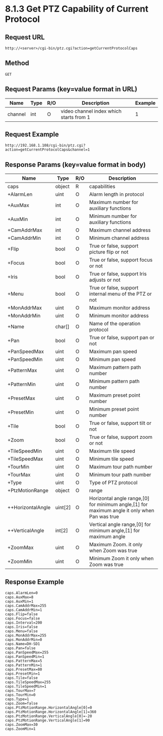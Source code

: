 # 8.1.3 Get PTZ Capability of Current Protocol

## Request URL
```http://<server>/cgi-bin/ptz.cgi?action=getCurrentProtocolCaps```

## Method
`GET`

## Request Params (key=value format in URL)
| Name    | Type | R/O | Description                          | Example |
|---------|------|-----|--------------------------------------|---------|
| channel | int  | O   | video channel index which starts from 1 | 1       |

## Request Example
`http://192.168.1.108/cgi-bin/ptz.cgi?action=getCurrentProtocolCaps&channel=1`

## Response Params (key=value format in body)
| Name                     | Type             | R/O | Description |
|--------------------------|------------------|-----|-------------|
| caps                     | object           | R   | capabilities |
| +AlarmLen                | uint             | O   | Alarm length in protocol |
| +AuxMax                  | int              | O   | Maximum number for auxiliary functions |
| +AuxMin                  | int              | O   | Minimum number for auxiliary functions |
| +CamAddrMax              | int              | O   | Maximum channel address |
| +CamAddrMin              | int              | O   | Minimum channel address |
| +Flip                    | bool             | O   | True or false, support picture flip or not |
| +Focus                   | bool             | O   | True or false, support focus or not |
| +Iris                    | bool             | O   | True or false, support Iris adjusts or not |
| +Menu                    | bool             | O   | True or false, support internal menu of the PTZ or not |
| +MonAddrMax              | uint             | O   | Maximum monitor address |
| +MonAddrMin              | uint             | O   | Minimum monitor address |
| +Name                    | char[]           | O   | Name of the operation protocol |
| +Pan                     | bool             | O   | True or false, support pan or not |
| +PanSpeedMax             | uint             | O   | Maximum pan speed |
| +PanSpeedMin             | uint             | O   | Minimum pan speed |
| +PatternMax              | uint             | O   | Maximum pattern path number |
| +PatternMin              | uint             | O   | Minimum pattern path number |
| +PresetMax               | uint             | O   | Maximum preset point number |
| +PresetMin               | uint             | O   | Minimum preset point number |
| +Tile                    | bool             | O   | True or false, support tilt or not |
| +Zoom                    | bool             | O   | True or false, support zoom or not |
| +TileSpeedMin            | uint             | O   | Maximum tile speed |
| +TileSpeedMax            | uint             | O   | Minimum tile speed |
| +TourMin                 | uint             | O   | Maximum tour path number |
| +TourMax                 | uint             | O   | Minimum tour path number |
| +Type                    | uint             | O   | Type of PTZ protocol |
| +PtzMotionRange          | object           | O   | range |
| ++HorizontalAngle        | uint[2]          | O   | Horizontal angle range,[0] for minimum angle,[1] for maximum angle it only when Pan was true |
| ++VerticalAngle          | int[2]           | O   | Vertical angle range,[0] for minimum angle,[1] for maximum angle |
| +ZoomMax                 | uint             | O   | Maximum Zoom. it only when Zoom was true |
| +ZoomMin                 | uint             | O   | Minimum Zoom it only when Zoom was true |

## Response Example
```
caps.AlarmLen=0
caps.AuxMax=8
caps.AuxMin=1
caps.CamAddrMax=255
caps.CamAddrMin=1
caps.Flip=false
caps.Focus=false
caps.Interval=200
caps.Iris=false
caps.Menu=false
caps.MonAddrMax=255
caps.MonAddrMin=0
caps.Name=DH-SD1
caps.Pan=false
caps.PanSpeedMax=255
caps.PanSpeedMin=1
caps.PatternMax=5
caps.PatternMin=1
caps.PresetMax=80
caps.PresetMin=1
caps.Tile=false
caps.TileSpeedMax=255
caps.TileSpeedMin=1
caps.TourMax=7
caps.TourMin=0
caps.Type=1
caps.Zoom=false
caps.PtzMotionRange.HorizontalAngle[0]=0
caps.PtzMotionRange.HorizontalAngle[1]=360
caps.PtzMotionRange.VerticalAngle[0]=-20
caps.PtzMotionRange.VerticalAngle[1]=90
caps.ZoomMax=30
caps.ZoomMin=1
```